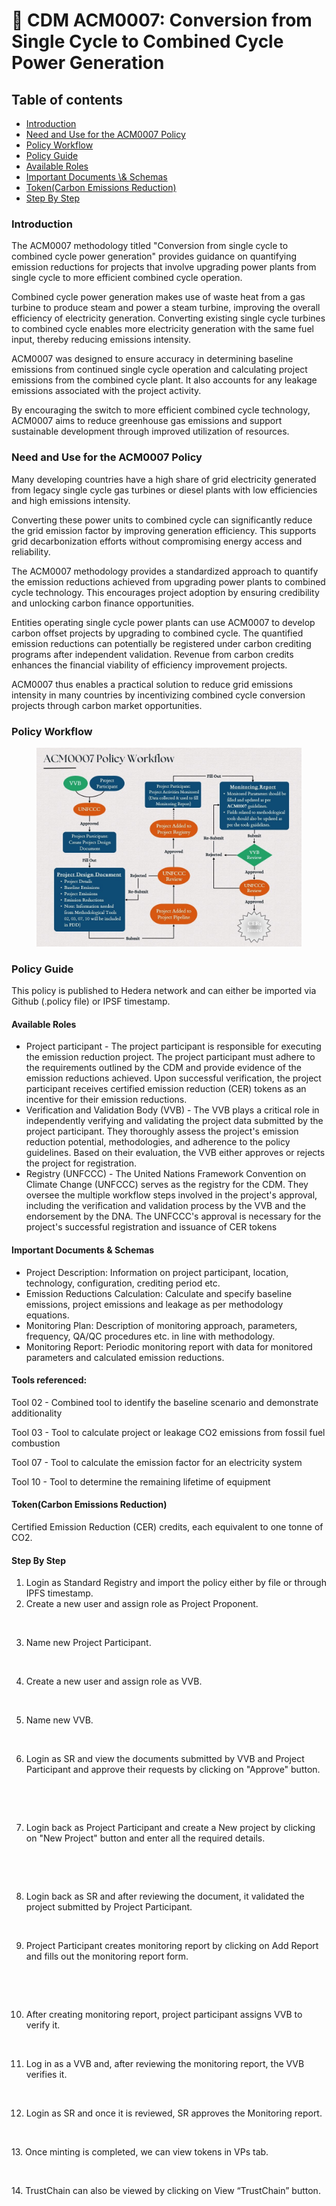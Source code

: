# 🏢 CDM ACM0007: Conversion from Single Cycle to Combined Cycle Power Generation

## Table of contents <a href="#table-of-contents" id="table-of-contents"></a>

* [Introduction](cdm-acm0007-conversion-from-single-cycle-to-combined-cycle-power-generation.md#introduction)
* [Need and Use for the ACM0007 Policy](cdm-acm0007-conversion-from-single-cycle-to-combined-cycle-power-generation.md#need-and-use-for-the-acm0007-policy)
* [Policy Workflow](cdm-acm0007-conversion-from-single-cycle-to-combined-cycle-power-generation.md#policy-workflow)
* [Policy Guide](cdm-acm0007-conversion-from-single-cycle-to-combined-cycle-power-generation.md#policy-guide)
* [Available Roles](cdm-acm0007-conversion-from-single-cycle-to-combined-cycle-power-generation.md#available-roles)
* [Important Documents \\& Schemas](cdm-acm0007-conversion-from-single-cycle-to-combined-cycle-power-generation.md#important-documents--schemas)
* [Token(Carbon Emissions Reduction)](cdm-acm0007-conversion-from-single-cycle-to-combined-cycle-power-generation.md#tokencarbon-emissions-reduction)
* [Step By Step](cdm-acm0007-conversion-from-single-cycle-to-combined-cycle-power-generation.md#step-by-step)

### Introduction <a href="#introduction" id="introduction"></a>

The ACM0007 methodology titled "Conversion from single cycle to combined cycle power generation" provides guidance on quantifying emission reductions for projects that involve upgrading power plants from single cycle to more efficient combined cycle operation.

Combined cycle power generation makes use of waste heat from a gas turbine to produce steam and power a steam turbine, improving the overall efficiency of electricity generation. Converting existing single cycle turbines to combined cycle enables more electricity generation with the same fuel input, thereby reducing emissions intensity.

ACM0007 was designed to ensure accuracy in determining baseline emissions from continued single cycle operation and calculating project emissions from the combined cycle plant. It also accounts for any leakage emissions associated with the project activity.

By encouraging the switch to more efficient combined cycle technology, ACM0007 aims to reduce greenhouse gas emissions and support sustainable development through improved utilization of resources.

### Need and Use for the ACM0007 Policy <a href="#need-and-use-for-the-acm0007-policy" id="need-and-use-for-the-acm0007-policy"></a>

Many developing countries have a high share of grid electricity generated from legacy single cycle gas turbines or diesel plants with low efficiencies and high emissions intensity.

Converting these power units to combined cycle can significantly reduce the grid emission factor by improving generation efficiency. This supports grid decarbonization efforts without compromising energy access and reliability.

The ACM0007 methodology provides a standardized approach to quantify the emission reductions achieved from upgrading power plants to combined cycle technology. This encourages project adoption by ensuring credibility and unlocking carbon finance opportunities.

Entities operating single cycle power plants can use ACM0007 to develop carbon offset projects by upgrading to combined cycle. The quantified emission reductions can potentially be registered under carbon crediting programs after independent validation. Revenue from carbon credits enhances the financial viability of efficiency improvement projects.

ACM0007 thus enables a practical solution to reduce grid emissions intensity in many countries by incentivizing combined cycle conversion projects through carbon market opportunities.

### Policy Workflow <a href="#policy-workflow" id="policy-workflow"></a>

<figure><img src="../../../.gitbook/assets/image (367).png" alt=""><figcaption></figcaption></figure>

### Policy Guide <a href="#policy-guide" id="policy-guide"></a>

This policy is published to Hedera network and can either be imported via Github (.policy file) or IPSF timestamp.

#### Available Roles <a href="#available-roles" id="available-roles"></a>

* Project participant - The project participant is responsible for executing the emission reduction project. The project participant must adhere to the requirements outlined by the CDM and provide evidence of the emission reductions achieved. Upon successful verification, the project participant receives certified emission reduction (CER) tokens as an incentive for their emission reductions.
* Verification and Validation Body (VVB) - The VVB plays a critical role in independently verifying and validating the project data submitted by the project participant. They thoroughly assess the project's emission reduction potential, methodologies, and adherence to the policy guidelines. Based on their evaluation, the VVB either approves or rejects the project for registration.
* Registry (UNFCCC) - The United Nations Framework Convention on Climate Change (UNFCCC) serves as the registry for the CDM. They oversee the multiple workflow steps involved in the project's approval, including the verification and validation process by the VVB and the endorsement by the DNA. The UNFCCC's approval is necessary for the project's successful registration and issuance of CER tokens

#### Important Documents & Schemas <a href="#important-documents--schemas" id="important-documents--schemas"></a>

* Project Description: Information on project participant, location, technology, configuration, crediting period etc.
* Emission Reductions Calculation: Calculate and specify baseline emissions, project emissions and leakage as per methodology equations.
* Monitoring Plan: Description of monitoring approach, parameters, frequency, QA/QC procedures etc. in line with methodology.
* Monitoring Report: Periodic monitoring report with data for monitored parameters and calculated emission reductions.

#### Tools referenced:&#x20;

Tool 02 - Combined tool to identify the baseline scenario and demonstrate additionality

Tool 03 - Tool to calculate project or leakage CO2 emissions from fossil fuel combustion&#x20;

Tool 07 - Tool to calculate the emission factor for an electricity system&#x20;

Tool 10 - Tool to determine the remaining lifetime of equipment

#### Token(Carbon Emissions Reduction) <a href="#tokencarbon-emissions-reduction" id="tokencarbon-emissions-reduction"></a>

Certified Emission Reduction (CER) credits, each equivalent to one tonne of CO2.

#### Step By Step <a href="#step-by-step" id="step-by-step"></a>

1. Login as Standard Registry and import the policy either by file or through IPFS timestamp.
2. Create a new user and assign role as Project Proponent.

<figure><img src="https://lh7-us.googleusercontent.com/Nke1BcLmBlisfvKy7FKjOGoQhnAeN3QJYVIVFWyG5fS1OO9REroFJbR4A1kUO2a9e9EgEK4UR0NMWdnyqU6MzwlUVgTPZpGKIxM_TyPPekjozfRZpyx7tRvfAUuTk2hnPiDlXFQR7xIQlcn5ARNQvYTvaR7gy8QTzZiPfbB_U51EsLi0CR8ECmPzIbuowg" alt=""><figcaption></figcaption></figure>

3. Name new Project Participant.

<figure><img src="https://lh7-us.googleusercontent.com/DBWq2gcOT3ard8zE2mOLB5cwpEcsgi-lFJ_a0bB_y7t8l2FmXxQTfpwE4ZKfotBXRTfPhqHXm-MNyNLHgI5dMT9NQczBvikjGmybNdL4b36mZ2i0vWEyz_iTPlqYLBIjNKitwtEbXLVESwF9VQqz3bUW2ogAle_AlCuc2iUAmRXNPPqTzMXRWCOv7_O0JA" alt=""><figcaption></figcaption></figure>

4. Сreate a new user and assign role as VVB.

<figure><img src="https://lh7-us.googleusercontent.com/14za4Eu9s1C61AjLnl5lQT9omGztYd7W_yQGXl9UM0arqLYn1tN7z1geGShhgalyCR88QqoRLXOFhxbTVWQolrmCsDEO8hYgzljhlrQVn-fKn9klEzOFeUCyBGiU1dwiCGaPutXhcHvwLr7I8nEw1db9Mz558MXFP5MKWDNg-y5tFNC6MqJdykOGzbNSqA" alt=""><figcaption></figcaption></figure>

5. Name new VVB.

<figure><img src="https://lh7-us.googleusercontent.com/J1TFJnhRYfQE2ku_pd3egky_opL663g8Du8SJcEN7TucVkugNG1F17EWoIunZWL_-bf05eG5kW4umGK-6ILCOY249izRIy1v1XNCxdP30RAVjSY7zgecuauDRnuuh51Mkk3djm9Dtn0iFyewuqe1sOj_Prbe_htogEo0M-oOLYflWvVEm0OR8UhHyor50Q" alt=""><figcaption></figcaption></figure>

6. Login as SR and view the documents submitted by VVB and Project Participant and approve their requests by clicking on "Approve" button.

<figure><img src="https://lh7-us.googleusercontent.com/CUWuMU-jaWS6g0SBd92fYC5eNvcPAQ9MO0H1iJIVR35X-Q4Nu-g0w5aGYhhVn39dkFl9TfaAyyQhPMi0ZCerLWhJTD7PGylg8bfPkhg_GU_cjCSYH9BjH2f0Yj-0NogQY7KYanhj7Bm7qbfwzqZQOOfObKPyO5XMcBQZXgqlR9JOlBZpD18scLYC1Ucf-g" alt=""><figcaption></figcaption></figure>

<figure><img src="https://lh7-us.googleusercontent.com/7jGdD-HXU3q8W1ShSZYW0YMIIgMkn_kzAooQh3yfFFvnzBHo-nwoTULpgRrhK5-cjvWRFLvK8q6mzA_a7znQboXf_3l0zT-lRJwrO1iISFUbzyWJ6im021zF6LzWLLpCjFs41qJvCUnSZqoa8r0fQLal93Dhmhde6dasMaI6ZAKf4S94p6HVQpvWDsxJSw" alt=""><figcaption></figcaption></figure>

7. Login back as Project Participant and create a New project by clicking on "New Project" button and enter all the required details.

<figure><img src="https://lh7-us.googleusercontent.com/rGiq3cMv-D_rbiAg9vh_6i68OOobvYFiGXiM2q2pUeyx8SUU1Q1iCE47m98uW4m51xXd9Sw_vKfjIhbZDIU4-O8GlJ0RnZowU7mVrP9uZrXqwVNF9oa2xZscyKrKfB448xDSYHP54PDtpmZSBj4BOwRGa8BdILeUAWPp7DfhXT0lE6jsa2d0-aUM-588CQ" alt=""><figcaption></figcaption></figure>

<figure><img src="https://lh7-us.googleusercontent.com/lVfaCpZRw_5gC-NTl2cEz9uZZ7ZJdcO1ZIC9EVayismjU-dXEh7mKq5JvgypNaIcWM58R3YYco2sniNW79_SYTckqnEJiD2h3HismnmfVG2YGfA19E_cjEgBWE1jq4KwvuTfCS2PD0tcBZwmbQ_uf_0iQnomBAxdu65765_5_QCi7QhtXikuAY68maBNlA" alt=""><figcaption></figcaption></figure>

8. Login back as SR and after reviewing the document, it validated the project submitted by Project Participant.

<figure><img src="https://lh7-us.googleusercontent.com/JEp-T-UBriAmBr0GmxWZ6JnDnCj8iRVtQKVUFuintjJ0CgJIxrptRho2QyFImkeeNncRZOeFuvNx9f14cghYVBR3hAp33-AOHmS0-wgRU_IaOjJequPX-sQNm3V2WC3Nve05YeLOdnA2YEgbrG4Q4Q3pxW3rsCw7mYHPjqIcMFu5-0BDl2g4QrQeHRFWfg" alt=""><figcaption></figcaption></figure>

9. Project Participant creates monitoring report by clicking on Add Report and fills out the monitoring report form.

<figure><img src="https://lh7-us.googleusercontent.com/CEJkGVxNcF5-IVxPJcYfbvWluMXfYYuNplnTrhm92if_BSmDYZ8N9pjfyaR1wCPqWruHsXf54T3Gl3fC_fr_NswX3bhcNGh8LUGe8G_FGPEjR6g8KrLkGWIXB6sK9hUw2gTU_1Fn1Wnx5X_7estcFWHiJBonNzwtkUVYG7acAw1puumtuQXDSQJ-tUSwEA" alt=""><figcaption></figcaption></figure>

<figure><img src="https://lh7-us.googleusercontent.com/wL5tRSgtsSUdpTENByiv6FBrAvaTuuBfmHTa_eiWn6w9pLcIqOM5Gt6tH0iFGPB9uFgOmjxrCs5AUHBc-rkkHjAgNYIQpZ-voY2FSYRaGZ-ASNjK-YSgbZ_LJAdPvcEVz8x0ZpyWTKFgM85RA7y926fCvAgkaKmqKQIA5Yn8LqyPNwlcGTfIqHyMopVfAg" alt=""><figcaption></figcaption></figure>

10. After creating monitoring report, project participant assigns VVB to verify it.

<figure><img src="https://lh7-us.googleusercontent.com/b7zERnUjSmv5TqkwsqOJF7xVl89PfXTgDMNaLRH0eBjXVmh7fpz4CX2H_mdv_8-bp28ZOwFn2iAUHYa_jTOXgbiYsQN28OoBUZPpS_wDTGGkpvQEn1DGstV6VAwrmVKD1B2kA3nox5cM_ay5HLIWNQoE-y3-3XnMsr1nxA6jP4XgVgX7Dq1IQvHF_qj_Ww" alt=""><figcaption></figcaption></figure>

11. Log in as a VVB and, after reviewing the monitoring report, the VVB verifies it.

<figure><img src="https://lh7-us.googleusercontent.com/G2gobI1yw7daHLDiT8_cIqd6gpSikOfyccPOmtWOHkNOLcVhI6wLYIo4qMTBmbV8iUvLZWg3VbG7cNSwwrglG6Xl4zG62usMG_8x4YJtGzakZrhc49WlfIihMYxPXVBAP5PXufU_jBQ4mM5eovgojUm99GdXqEWbewYMLDy2ymJbwPTf8A5C_St9KLRf2Q" alt=""><figcaption></figcaption></figure>

12. Login as SR and once it is reviewed, SR approves the Monitoring report.

<figure><img src="https://lh7-us.googleusercontent.com/DbwKg3FPYvdY4Vs7jFn7hWK1ofLtSYwi0ICyix77Iuk2bSg-TSh-tXMw5RRO9yjiJ9Df1E-N7pPLPEOrrERtUZOQjruP60eBHXqY9o8aLWLwzrzmlGbIOktZod90J8mkZScZSIKSoHTAQWCJ0Aq0q7upb6h8bzo8ojFsPEaWsCzDMEbETSQdLbhwFj4qkA" alt=""><figcaption></figcaption></figure>

13\. Once minting is completed, we can view tokens in VPs  tab.

<figure><img src="https://lh7-us.googleusercontent.com/rLGjmWqMQ4mA9Nzoh2d8FwWEu1pZatfeits243pd_9fJMfntsE8n1aBAYd1-A9c5cPmCP1hVPVK9bmDvv_QdCdQpTdspWRLSHoL-f2GKBQGVq9bvnZ_GvVB-pIP2fRjY6Pm_aWPsAIl5l6DRCb20Xabfo19zy_x2TJJx2I9lXezLLURzZnyqG1zv62lwoA" alt=""><figcaption></figcaption></figure>

14\. TrustChain can also be viewed by clicking on View “TrustChain” button.

<figure><img src="https://lh7-us.googleusercontent.com/f5Y1xDPhg1pC50A6YrOgHPML-UQ2cbOM1myiYBAFKqy62irnE1fMZI8iO4ZKMAcyYej1HyzRmLl_V7qojBSOJRLb8zhMHmE8D4TVta2tnnoRRf9tU9Mwrai5aWpzGDxfYkCj5XvUEM_X5GnK5ezQbif-V2Q6HKb5Xtk-YLV8dIXXjhBppuQXmlPxKLdXqQ" alt=""><figcaption></figcaption></figure>

